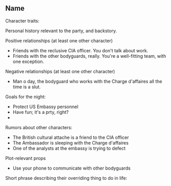 ## Name

Character traits:

Personal history relevant to the party, and backstory.

Positive relationships (at least one other character)

- Friends with the reclusive CIA officer. You don't talk about work.
- Friends with the other bodyguards, really. You're a well-fitting team, with one exception.

Negative relationships (at least one other character)

- Man o day, the bodyguard who works with the Charge d'affaires all the time is a slut.

Goals for the night:

- Protect US Embassy personnel
- Have fun; it's a prty, right?
- 

Rumors about other characters:

- The British cultural attache is a friend to the CIA officer
- The Ambassador is sleeping with the Charge d'affaires
- One of the analysts at the embassy is trying to defect

Plot-relevant props

- Use your phone to communicate with other bodyguards

Short phrase describing their overriding thing to do in life:
